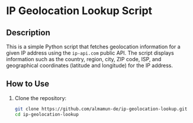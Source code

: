 # IP Geolocation Lookup Script

## Description

This is a simple Python script that fetches geolocation information for a given IP address using the `ip-api.com` public API. The script displays information such as the country, region, city, ZIP code, ISP, and geographical coordinates (latitude and longitude) for the IP address.

## How to Use

1. Clone the repository:

   ```bash
   git clone https://github.com/almamun-de/ip-geolocation-lookup.git
   cd ip-geolocation-lookup


